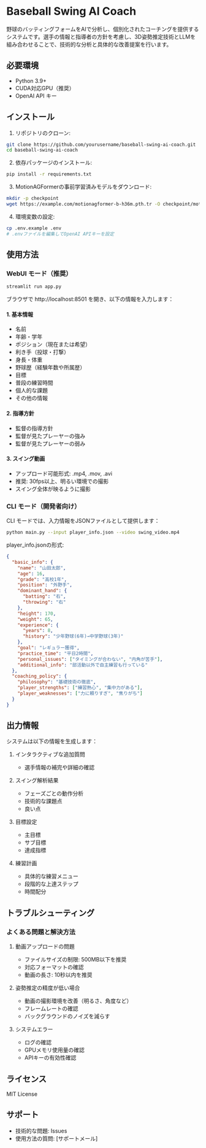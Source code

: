 # Baseball Swing AI Coach

野球のバッティングフォームをAIで分析し、個別化されたコーチングを提供するシステムです。選手の情報と指導者の方針を考慮し、3D姿勢推定技術とLLMを組み合わせることで、技術的な分析と具体的な改善提案を行います。

## 必要環境

- Python 3.9+
- CUDA対応GPU（推奨）
- OpenAI API キー

## インストール

1. リポジトリのクローン:
```bash
git clone https://github.com/yourusername/baseball-swing-ai-coach.git
cd baseball-swing-ai-coach
```

2. 依存パッケージのインストール:
```bash
pip install -r requirements.txt
```

3. MotionAGFormerの事前学習済みモデルをダウンロード:
```bash
mkdir -p checkpoint
wget https://example.com/motionagformer-b-h36m.pth.tr -O checkpoint/motionagformer-b-h36m.pth.tr
```

4. 環境変数の設定:
```bash
cp .env.example .env
# .envファイルを編集してOpenAI APIキーを設定
```

## 使用方法

### WebUI モード（推奨）

```bash
streamlit run app.py
```

ブラウザで http://localhost:8501 を開き、以下の情報を入力します：

#### 1. 基本情報
- 名前
- 年齢・学年
- ポジション（現在または希望）
- 利き手（投球・打撃）
- 身長・体重
- 野球歴（経験年数や所属歴）
- 目標
- 普段の練習時間
- 個人的な課題
- その他の情報

#### 2. 指導方針
- 監督の指導方針
- 監督が見たプレーヤーの強み
- 監督が見たプレーヤーの弱み

#### 3. スイング動画
- アップロード可能形式: .mp4, .mov, .avi
- 推奨: 30fps以上、明るい環境での撮影
- スイング全体が映るように撮影

### CLI モード（開発者向け）

CLI モードでは、入力情報をJSONファイルとして提供します：

```bash
python main.py --input player_info.json --video swing_video.mp4
```

player_info.jsonの形式:
```json
{
  "basic_info": {
    "name": "山田太郎",
    "age": 16,
    "grade": "高校1年",
    "position": "外野手",
    "dominant_hand": {
      "batting": "右",
      "throwing": "右"
    },
    "height": 170,
    "weight": 65,
    "experience": {
      "years": 8,
      "history": "少年野球(6年)→中学野球(3年)"
    },
    "goal": "レギュラー獲得",
    "practice_time": "平日2時間",
    "personal_issues": ["タイミングが合わない", "内角が苦手"],
    "additional_info": "部活動以外で自主練習も行っている"
  },
  "coaching_policy": {
    "philosophy": "基礎技術の徹底",
    "player_strengths": ["練習熱心", "集中力がある"],
    "player_weaknesses": ["力に頼りすぎ", "焦りがち"]
  }
}
```

## 出力情報

システムは以下の情報を生成します：

1. インタラクティブな追加質問
   - 選手情報の補完や詳細の確認

2. スイング解析結果
   - フェーズごとの動作分析
   - 技術的な課題点
   - 良い点

3. 目標設定
   - 主目標
   - サブ目標
   - 達成指標

4. 練習計画
   - 具体的な練習メニュー
   - 段階的な上達ステップ
   - 時間配分

## トラブルシューティング

### よくある問題と解決方法

1. 動画アップロードの問題
   - ファイルサイズの制限: 500MB以下を推奨
   - 対応フォーマットの確認
   - 動画の長さ: 10秒以内を推奨

2. 姿勢推定の精度が低い場合
   - 動画の撮影環境を改善（明るさ、角度など）
   - フレームレートの確認
   - バックグラウンドのノイズを減らす

3. システムエラー
   - ログの確認
   - GPUメモリ使用量の確認
   - APIキーの有効性確認

## ライセンス

MIT License

## サポート

- 技術的な問題: Issues
- 使用方法の質問: [サポートメール]